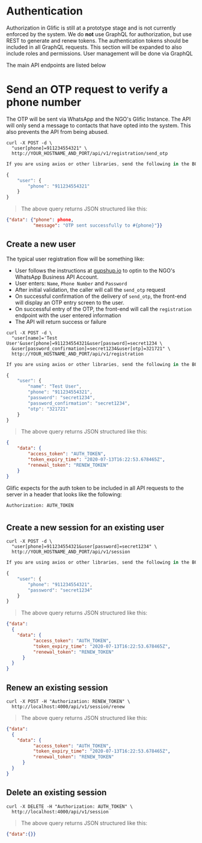 # Authentication

Authorization in Glific is still at a prototype stage and is not currently enforced by the system.
We do **not** use GraphQL for authorization, but use REST to generate and renew tokens. The
authentication tokens should be included in all GraphQL requests. This section will be expanded to also
include roles and permissions. User management will be done via GraphQL

The main API endpoints are listed below

# Send an OTP request to verify a phone number

The OTP will be sent via WhatsApp and the NGO's Glific Instance. The API will only send
a message to contacts that have opted into the system. This also prevents the API
from being abused.

```shell
curl -X POST -d \
  "user[phone]=911234554321" \
  http://YOUR_HOSTNAME_AND_PORT/api/v1/registration/send_otp
```
```javascript
If you are using axios or other libraries, send the following in the BODY of a POST request

{
    "user": {
        "phone": "911234554321"
    }
}
```
> The above query returns JSON structured like this:

```json
{"data": {"phone": phone,
          "message": "OTP sent successfully to #{phone}"}}
```

## Create a new user

The typical user registration flow will be something like:

  * User follows the instructions at [gupshup.io](https://www.gupshup.io/whatsappassistant/#/whatsapp-dashboard)
  to optin to the NGO's WhatsApp Business API Account.
  * User enters: `Name`, `Phone Number` and `Password`
  * After initial validation, the caller will call the `send_otp` request
  * On successful confirmation of the delivery of `send_otp`, the front-end will display an OTP entry screen to the user.
  * On successful entry of the OTP, the front-end will call the `registration` endpoint with the user entered information
  * The API will return success or failure

```shell
curl -X POST -d \
  "user[name]='Test User'&user[phone]=911234554321&user[password]=secret1234 \
  &user[password_confirmation]=secret1234&user[otp]=321721" \
  http://YOUR_HOSTNAME_AND_PORT/api/v1/registration
```

```javascript
If you are using axios or other libraries, send the following in the BODY of a POST request

{
    "user": {
        "name": "Test User",
        "phone": "911234554321",
        "password": "secret1234",
        "password_confirmation": "secret1234",
        "otp": "321721"
    }
}
```

> The above query returns JSON structured like this:

```json
{
    "data": {
        "access_token": "AUTH_TOKEN",
        "token_expiry_time": "2020-07-13T16:22:53.678465Z",
        "renewal_token": "RENEW_TOKEN"
    }
}
```

Glific expects for the auth token to be included in all API requests to the server in a header
that looks like the following:

`Authorization: AUTH_TOKEN`


#
## Create a new session for an existing user

```shell
curl -X POST -d \
  "user[phone]=911234554321&user[password]=secret1234" \
  http://YOUR_HOSTNAME_AND_PORT/api/v1/session
```
```javascript
If you are using axios or other libraries, send the following in the BODY of a POST request

{
    "user": {
        "phone": "911234554321",
        "password": "secret1234"
    }
}
```
> The above query returns JSON structured like this:

```json
{"data":
  {
    "data": {
          "access_token": "AUTH_TOKEN",
          "token_expiry_time": "2020-07-13T16:22:53.678465Z",
          "renewal_token": "RENEW_TOKEN"
      }
  }
}
```

## Renew an existing session

```shell
curl -X POST -H "Authorization: RENEW_TOKEN" \
  http://localhost:4000/api/v1/session/renew
```

> The above query returns JSON structured like this:

```json
{"data":
  {
    "data": {
          "access_token": "AUTH_TOKEN",
          "token_expiry_time": "2020-07-13T16:22:53.678465Z",
          "renewal_token": "RENEW_TOKEN"
      }
  }
}
```
## Delete an existing session

```shell
curl -X DELETE -H "Authorization: AUTH_TOKEN" \
  http://localhost:4000/api/v1/session
```

> The above query returns JSON structured like this:

```json
{"data":{}}
```
